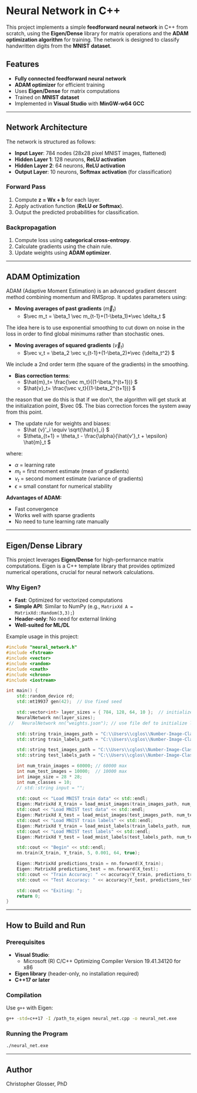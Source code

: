 # Neural Network in C++

This project implements a simple **feedforward neural network** in C++ from scratch, using the **Eigen/Dense** library for matrix operations and the **ADAM optimization algorithm** for training. The network is designed to classify handwritten digits from the **MNIST dataset**.

## Features
- **Fully connected feedforward neural network**
- **ADAM optimizer** for efficient training
- Uses **Eigen/Dense** for matrix computations
- Trained on **MNIST dataset**
- Implemented in **Visual Studio** with **MinGW-w64 GCC**

---

## Network Architecture
The network is structured as follows:

- **Input Layer**: 784 nodes (28x28 pixel MNIST images, flattened)
- **Hidden Layer 1**: 128 neurons, **ReLU activation**
- **Hidden Layer 2**: 64 neurons, **ReLU activation**
- **Output Layer**: 10 neurons, **Softmax activation** (for classification)

### Forward Pass
1. Compute **z = Wx + b** for each layer.
2. Apply activation function (**ReLU or Softmax**).
3. Output the predicted probabilities for classification.

### Backpropagation
1. Compute loss using **categorical cross-entropy**.
2. Calculate gradients using the chain rule.
3. Update weights using **ADAM optimizer**.

---

## ADAM Optimization
ADAM (Adaptive Moment Estimation) is an advanced gradient descent method combining momentum and RMSprop. It updates parameters using:

- **Moving averages of past gradients** ($\vec m_t$)
    - $\vec m_t = \beta_1 \vec m_{t-1}+(1-\beta_1)*\vec \delta_t $

The idea here is to use exponential smoothing to cut down on noise in the loss in order to find global minimums rather than stochastic ones. 

- **Moving averages of squared gradients** ($\vec v_t$)
    - $\vec v_t = \beta_2 \vec v_{t-1}+(1-\beta_2)*\vec {\delta_t^2} $

We include a 2nd order term (the square of the gradients) in the smoothing. 

- **Bias correction terms**:
    -  $\hat{m}_t= \frac{\vec m_t}{(1-\beta_1^{t+1})} $
    -  $\hat{v}_t= \frac{\vec v_t}{(1-\beta_2^{t+1})} $

the reason that we do this is that if we don't, the algorithm will get stuck at the initialization point,  $\vec 0$.  The bias correction forces the system away from this point.

- The update rule for weights and biases:
    -  $\hat {v}'_i \equiv \sqrt{\hat{v}_i} $
    -  $\theta_{t+1} = \theta_t - \frac{\alpha}{\hat{v'}_t + \epsilon} \hat{m}_t $

where:
- $\alpha$ = learning rate
- $m_t$ = first moment estimate (mean of gradients)
- $v_t$ = second moment estimate (variance of gradients)
- $\epsilon$ = small constant for numerical stability

**Advantages of ADAM:**
- Fast convergence
- Works well with sparse gradients
- No need to tune learning rate manually

---

## Eigen/Dense Library
This project leverages **Eigen/Dense** for high-performance matrix computations. Eigen is a C++ template library that provides optimized numerical operations, crucial for neural network calculations.

### Why Eigen?
- **Fast**: Optimized for vectorized computations
- **Simple API**: Similar to NumPy (e.g., `MatrixXd A = MatrixXd::Random(3,3);`)
- **Header-only**: No need for external linking
- **Well-suited for ML/DL**

Example usage in this project:
```cpp
#include "neural_network.h"
#include <fstream>
#include <vector>
#include <random>
#include <cmath>
#include <chrono>
#include <iostream>

int main() {
    std::random_device rd;
    std::mt19937 gen(42);  // Use fixed seed

    std::vector<int> layer_sizes = { 784, 128, 64, 10 };  // initialize layers 
    NeuralNetwork nn(layer_sizes);
 //   NeuralNetwork nn("weights.json"); // use file def to initialize layers

    std::string train_images_path = "C:\\Users\\cglos\\Number-Image-Classifier\\data\\MNIST\\raw\\train-images-idx3-ubyte";
    std::string train_labels_path = "C:\\Users\\cglos\\Number-Image-Classifier\\data\\MNIST\\raw\\train-labels-idx1-ubyte";

    std::string test_images_path = "C:\\Users\\cglos\\Number-Image-Classifier\\data\\MNIST\\raw\\t10k-images-idx3-ubyte";
    std::string test_labels_path = "C:\\Users\\cglos\\Number-Image-Classifier\\data\\MNIST\\raw\\t10k-labels-idx1-ubyte";

    int num_train_images = 60000; // 60000 max
    int num_test_images = 10000;  // 10000 max
    int image_size = 28 * 28;
    int num_classes = 10;
    // std::string input = "";
    
    std::cout << "Load MNIST train data" << std::endl;
    Eigen::MatrixXd X_train = load_mnist_images(train_images_path, num_train_images, image_size);
    std::cout << "Load MNIST test data" << std::endl;
    Eigen::MatrixXd X_test = load_mnist_images(test_images_path, num_test_images, image_size);
    std::cout << "Load MNIST train labels" << std::endl;
    Eigen::MatrixXd Y_train = load_mnist_labels(train_labels_path, num_train_images, num_classes);
    std::cout << "Load MNIST test labels" << std::endl;
    Eigen::MatrixXd Y_test = load_mnist_labels(test_labels_path, num_test_images, num_classes);

    std::cout << "Begin" << std::endl;
    nn.train(X_train, Y_train, 5, 0.001, 64, true);

    Eigen::MatrixXd predictions_train = nn.forward(X_train);
    Eigen::MatrixXd predictions_test = nn.forward(X_test);
    std::cout << "Train Accuracy: " << accuracy(Y_train, predictions_train) << std::endl;
    std::cout << "Test Accuracy: " << accuracy(Y_test, predictions_test) << std::endl;

    std::cout << "Exiting: ";
    return 0;
}
```

---

## How to Build and Run
### Prerequisites
- **Visual Studio**:
    -  Microsoft (R) C/C++ Optimizing Compiler Version 19.41.34120 for x86
- **Eigen library** (header-only, no installation required)
- **C++17 or later**

### Compilation
Use `g++` with Eigen:
```sh
g++ -std=c++17 -I /path_to_eigen neural_net.cpp -o neural_net.exe
```

### Running the Program
```sh
./neural_net.exe
```

---

## Author
Christopher Glosser, PhD


